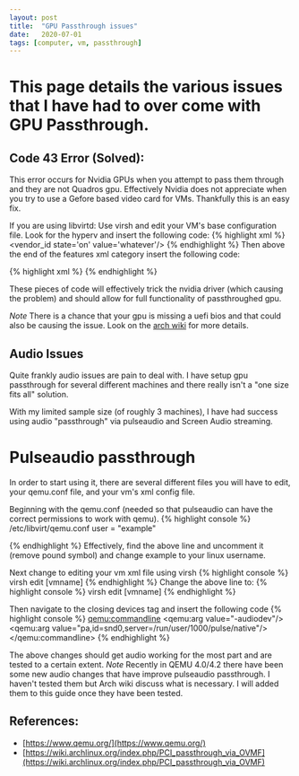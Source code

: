 ```yaml
---
layout: post
title:  "GPU Passthrough issues"
date:   2020-07-01 
tags: [computer, vm, passthrough]
---
```

# This page details the various issues that I have had to over come with GPU Passthrough.

## Code 43 Error (Solved):
This error occurs for Nvidia GPUs when you attempt to pass them through and they are not Quadros gpu. Effectively
Nvidia does not appreciate when you try to use a Gefore based video card for VMs. Thankfully this is an easy fix.

If you are using libvirtd: Use virsh and edit your VM's base configuration file. Look for the hyperv and insert the following code: 
{% highlight xml %}
<vendor_id state='on' value='whatever'/>
{% endhighlight %}
Then above the end of the features xml category insert the following code:

{% highlight xml %}
<kvm>
	<hidden state='on'/>
</kvm>
{% endhighlight %}

These pieces of code will effectively trick the nvidia driver (which causing the problem) and should allow for full functionality of passthroughed gpu.

*Note* There is a chance that your gpu is missing a uefi bios and that could also be causing the issue. Look on the [arch wiki]( https://wiki.archlinux.org/index.php/PCI_passthrough_via_OVMF) for more details.

## Audio Issues
Quite frankly audio issues are pain to deal with. I have setup gpu passthrough for several different machines and there really isn't a "one size fits all" solution.

With my limited sample size (of roughly 3 machines), I have had  success using audio "passthrough" via pulseaudio and Screen Audio streaming.

# Pulseaudio passthrough
In order to start using it, there are several different files you will have to edit, your qemu.conf file, and your vm's xml config file.

Beginning with the qemu.conf (needed so that pulseaudio can have the correct permissions to work with qemu).
{% highlight console %}
/etc/libvirt/qemu.conf
user = "example"

{% endhighlight %}
Effectively, find the above line and uncomment it (remove pound symbol) and change example to your linux username.

Next change to editing your vm xml file using virsh
{% highlight console %}
virsh edit [vmname]
<domain type='kvm'>
{% endhighlight %}
Change the above line to:
{% highlight console %}
virsh edit [vmname]
<domain type='kvm' xmlns:qemu='http://libvirt.org/schemas/domain/qemu/1.0'>
{% endhighlight %}

Then navigate to the closing devices tag and insert the following code
{% highlight console %}
<qemu:commandline>
        <qemu:arg value="-audiodev"/>
        <qemu:arg value="pa,id=snd0,server=/run/user/1000/pulse/native"/>
</qemu:commandline>
{% endhighlight %}

The above changes should get audio working for the most part and are tested to a certain extent. 
*Note* Recently in QEMU 4.0/4.2 there have been some new audio changes that have improve pulseaudio passthrough. I haven't tested them but Arch wiki discuss what is necessary. I will added them to this guide once they have been tested.


## References:
 - [https://www.qemu.org/](https://www.qemu.org/)
 - [https://wiki.archlinux.org/index.php/PCI_passthrough_via_OVMF](https://wiki.archlinux.org/index.php/PCI_passthrough_via_OVMF)
